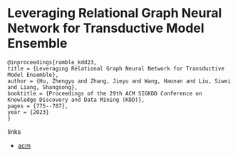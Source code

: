 # Leveraging Relational Graph Neural Network for Transductive Model Ensemble

```
@inproceedings{ramble_kdd23,
title = {Leveraging Relational Graph Neural Network for Transductive Model Ensemble},
author = {Hu, Zhengyu and Zhang, Jieyu and Wang, Haonan and Liu, Siwei and Liang, Shangsong},
booktitle = {Proceedings of the 29th ACM SIGKDD Conference on Knowledge Discovery and Data Mining (KDD)},
pages = {775--787},
year = {2023}
}
```

links
- [acm](https://dl.acm.org/doi/10.1145/3580305.3599414)
